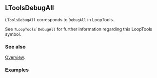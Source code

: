 ## LToolsDebugAll

`LToolsDebugAll` corresponds to `DebugAll` in LoopTools.

See ``?LoopTools`DebugAll`` for further information regarding this LoopTools symbol.

### See also

[Overview](Extra/FeynHelpers.md).

### Examples